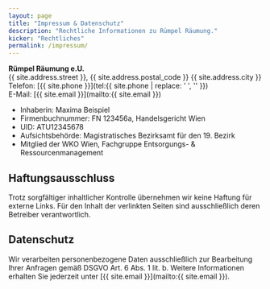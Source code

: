 ```yaml
---
layout: page
title: "Impressum & Datenschutz"
description: "Rechtliche Informationen zu Rümpel Räumung."
kicker: "Rechtliches"
permalink: /impressum/
---
```

**Rümpel Räumung e.U.**  
{{ site.address.street }}, {{ site.address.postal_code }} {{ site.address.city }}  
Telefon: [{{ site.phone }}](tel:{{ site.phone | replace: ' ', '' }})  
E-Mail: [{{ site.email }}](mailto:{{ site.email }})

- Inhaberin: Maxima Beispiel
- Firmenbuchnummer: FN 123456a, Handelsgericht Wien
- UID: ATU12345678
- Aufsichtsbehörde: Magistratisches Bezirksamt für den 19. Bezirk
- Mitglied der WKO Wien, Fachgruppe Entsorgungs- & Ressourcenmanagement

## Haftungsausschluss

Trotz sorgfältiger inhaltlicher Kontrolle übernehmen wir keine Haftung für externe Links. Für den Inhalt der verlinkten Seiten sind ausschließlich deren Betreiber verantwortlich.

## Datenschutz

Wir verarbeiten personenbezogene Daten ausschließlich zur Bearbeitung Ihrer Anfragen gemäß DSGVO Art. 6 Abs. 1 lit. b. Weitere Informationen erhalten Sie jederzeit unter [{{ site.email }}](mailto:{{ site.email }}).
